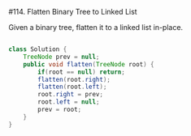 #114. Flatten Binary Tree to Linked List 

Given a binary tree, flatten it to a linked list in-place.

```java

class Solution {
    TreeNode prev = null;
    public void flatten(TreeNode root) {
        if(root == null) return;
        flatten(root.right);
        flatten(root.left);
        root.right = prev;
        root.left = null;
        prev = root;
    }
}
```
